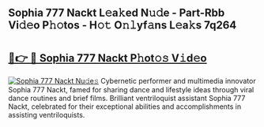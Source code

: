 ## Sophia 777 Nackt L𝚎a𝚔ed N𝚞𝚍e - Part-Rbb Vi𝚍𝚎o P𝚑𝚘tos - H𝚘𝚝 O𝚗𝚕yf𝚊ns L𝚎a𝚔s 7q264

# <h2><a href="http://kf7qsp8.oniu.top/?m=Sophia+777+Nackt">🔗👉 🔴 Sophia 777 Nackt P𝚑ot𝚘𝚜 V𝚒d𝚎o</a></h2>

[![Sophia 777 Nackt Nu𝚍e𝚜](https://i.imgur.com/0qMVB7G.gif)](http://kf7qsp8.oniu.top/?m=Sophia+777+Nackt)
Cybernetic performer and multimedia innovator Sophia 777 Nackt, famed for sharing dance and lifestyle ideas through viral dance routines and brief films. Brilliant ventriloquist assistant Sophia 777 Nackt, celebrated for their exceptional abilities and accomplishments in assisting ventriloquists.  
